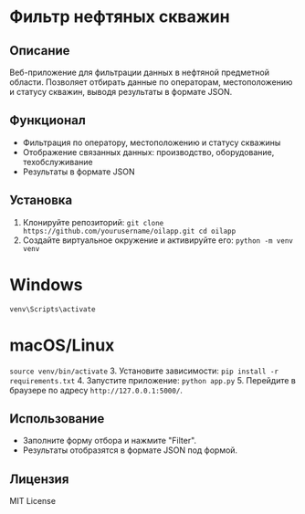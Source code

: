 # Фильтр нефтяных скважин

## Описание

Веб-приложение для фильтрации данных в нефтяной предметной области. Позволяет отбирать данные по операторам, местоположению и статусу скважин, выводя результаты в формате JSON.

## Функционал

- Фильтрация по оператору, местоположению и статусу скважины
- Отображение связанных данных: производство, оборудование, техобслуживание
- Результаты в формате JSON

## Установка

1. Клонируйте репозиторий:
`
git clone https://github.com/yourusername/oilapp.git
cd oilapp
`
2. Создайте виртуальное окружение и активируйте его:
`
python -m venv venv
`
# Windows
`
venv\Scripts\activate
`
# macOS/Linux
`
source venv/bin/activate
`
3. Установите зависимости:
`
pip install -r requirements.txt
`
4. Запустите приложение:
`
python app.py
`
5. Перейдите в браузере по адресу `http://127.0.0.1:5000/`.

## Использование

- Заполните форму отбора и нажмите "Filter".
- Результаты отобразятся в формате JSON под формой.

## Лицензия

MIT License